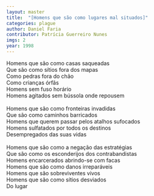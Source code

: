 ```yaml
---
layout: master
title:  "[Homens que são como lugares mal situados]"
categories: plague
author: Daniel Faria
contributor: Patrícia Guerreiro Nunes
imgs: 2
year: 1998
---
```



Homens que são como casas saqueadas  
Que são como sítios fora dos mapas  
Como pedras fora do chão  
Como crianças órfãs  
Homens sem fuso horário  
Homens agitados sem bússola onde repousem  
   
Homens que são como fronteiras invadidas  
Que são como caminhos barricados  
Homens que querem passar pelos atalhos sufocados  
Homens sulfatados por todos os destinos  
Desempregados das suas vidas  
   
Homens que são como a negação das estratégias  
Que são como os esconderijos dos contrabandistas  
Homens encarcerados abrindo-se com facas  
Homens que são como danos irreparáveis  
Homens que são sobreviventes vivos  
Homens que são como sítios desviados  
Do lugar  



